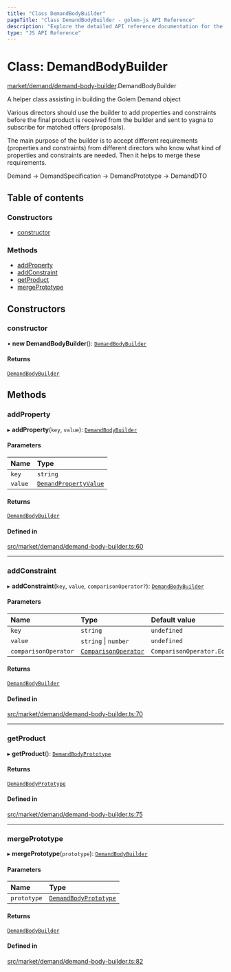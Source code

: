 ```yaml
---
title: "Class DemandBodyBuilder"
pageTitle: "Class DemandBodyBuilder - golem-js API Reference"
description: "Explore the detailed API reference documentation for the Class DemandBodyBuilder within the golem-js SDK for the Golem Network."
type: "JS API Reference"
---
```

# Class: DemandBodyBuilder

[market/demand/demand-body-builder](../modules/market_demand_demand_body_builder).DemandBodyBuilder

A helper class assisting in building the Golem Demand object

Various directors should use the builder to add properties and constraints before the final product is received
from the builder and sent to yagna to subscribe for matched offers (proposals).

The main purpose of the builder is to accept different requirements (properties and constraints) from different
directors who know what kind of properties and constraints are needed. Then it helps to merge these requirements.

Demand -> DemandSpecification -> DemandPrototype -> DemandDTO

## Table of contents

### Constructors

- [constructor](market_demand_demand_body_builder.DemandBodyBuilder#constructor)

### Methods

- [addProperty](market_demand_demand_body_builder.DemandBodyBuilder#addproperty)
- [addConstraint](market_demand_demand_body_builder.DemandBodyBuilder#addconstraint)
- [getProduct](market_demand_demand_body_builder.DemandBodyBuilder#getproduct)
- [mergePrototype](market_demand_demand_body_builder.DemandBodyBuilder#mergeprototype)

## Constructors

### constructor

• **new DemandBodyBuilder**(): [`DemandBodyBuilder`](market_demand_demand_body_builder.DemandBodyBuilder)

#### Returns

[`DemandBodyBuilder`](market_demand_demand_body_builder.DemandBodyBuilder)

## Methods

### addProperty

▸ **addProperty**(`key`, `value`): [`DemandBodyBuilder`](market_demand_demand_body_builder.DemandBodyBuilder)

#### Parameters

| Name | Type |
| :------ | :------ |
| `key` | `string` |
| `value` | [`DemandPropertyValue`](../modules/market_demand_demand_body_builder#demandpropertyvalue) |

#### Returns

[`DemandBodyBuilder`](market_demand_demand_body_builder.DemandBodyBuilder)

#### Defined in

[src/market/demand/demand-body-builder.ts:60](https://github.com/golemfactory/golem-js/blob/570126bc/src/market/demand/demand-body-builder.ts#L60)

___

### addConstraint

▸ **addConstraint**(`key`, `value`, `comparisonOperator?`): [`DemandBodyBuilder`](market_demand_demand_body_builder.DemandBodyBuilder)

#### Parameters

| Name | Type | Default value |
| :------ | :------ | :------ |
| `key` | `string` | `undefined` |
| `value` | `string` \| `number` | `undefined` |
| `comparisonOperator` | [`ComparisonOperator`](../enums/market_demand_demand_body_builder.ComparisonOperator) | `ComparisonOperator.Eq` |

#### Returns

[`DemandBodyBuilder`](market_demand_demand_body_builder.DemandBodyBuilder)

#### Defined in

[src/market/demand/demand-body-builder.ts:70](https://github.com/golemfactory/golem-js/blob/570126bc/src/market/demand/demand-body-builder.ts#L70)

___

### getProduct

▸ **getProduct**(): [`DemandBodyPrototype`](../modules/market_demand_demand_body_builder#demandbodyprototype)

#### Returns

[`DemandBodyPrototype`](../modules/market_demand_demand_body_builder#demandbodyprototype)

#### Defined in

[src/market/demand/demand-body-builder.ts:75](https://github.com/golemfactory/golem-js/blob/570126bc/src/market/demand/demand-body-builder.ts#L75)

___

### mergePrototype

▸ **mergePrototype**(`prototype`): [`DemandBodyBuilder`](market_demand_demand_body_builder.DemandBodyBuilder)

#### Parameters

| Name | Type |
| :------ | :------ |
| `prototype` | [`DemandBodyPrototype`](../modules/market_demand_demand_body_builder#demandbodyprototype) |

#### Returns

[`DemandBodyBuilder`](market_demand_demand_body_builder.DemandBodyBuilder)

#### Defined in

[src/market/demand/demand-body-builder.ts:82](https://github.com/golemfactory/golem-js/blob/570126bc/src/market/demand/demand-body-builder.ts#L82)
